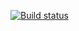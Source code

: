 [![Build status](https://ci.appveyor.com/api/projects/status/leaajoarkp1jaxkj/branch/main?svg=true)](https://ci.appveyor.com/project/Yanius27/http-frontend/branch/main)